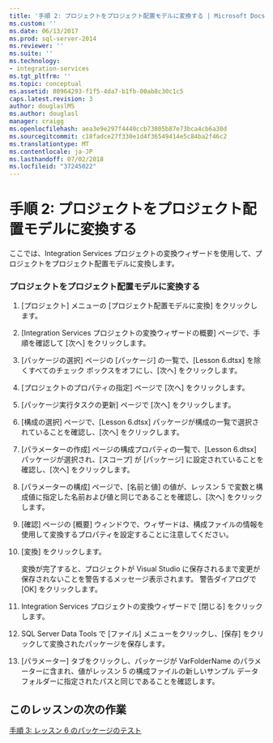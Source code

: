 ```yaml
---
title: '手順 2: プロジェクトをプロジェクト配置モデルに変換する | Microsoft Docs'
ms.custom: ''
ms.date: 06/13/2017
ms.prod: sql-server-2014
ms.reviewer: ''
ms.suite: ''
ms.technology:
- integration-services
ms.tgt_pltfrm: ''
ms.topic: conceptual
ms.assetid: 80964293-f1f5-4da7-b1fb-00ab8c30c1c5
caps.latest.revision: 3
author: douglaslMS
ms.author: douglasl
manager: craigg
ms.openlocfilehash: aea3e9e297f4440ccb73805b87e73bca4cb6a30d
ms.sourcegitcommit: c18fadce27f330e1d4f36549414e5c84ba2f46c2
ms.translationtype: MT
ms.contentlocale: ja-JP
ms.lasthandoff: 07/02/2018
ms.locfileid: "37245022"
---
```

# <a name="step-2-converting-the-project-to-the-project-deployment-model"></a>手順 2: プロジェクトをプロジェクト配置モデルに変換する
  ここでは、Integration Services プロジェクトの変換ウィザードを使用して、プロジェクトをプロジェクト配置モデルに変換します。  
  
### <a name="converting-the-project-to-the-project-deployment-model"></a>プロジェクトをプロジェクト配置モデルに変換する  
  
1.  [プロジェクト] メニューの [プロジェクト配置モデルに変換] をクリックします。  
  
2.  [Integration Services プロジェクトの変換ウィザードの概要] ページで、手順を確認して [次へ] をクリックします。  
  
3.  [パッケージの選択] ページの [パッケージ] の一覧で、[Lesson 6.dtsx] を除くすべてのチェック ボックスをオフにし、[次へ] をクリックします。  
  
4.  [プロジェクトのプロパティの指定] ページで [次へ] をクリックします。  
  
5.  [パッケージ実行タスクの更新] ページで [次へ] をクリックします。  
  
6.  [構成の選択] ページで、[Lesson 6.dtsx] パッケージが構成の一覧で選択されていることを確認し、[次へ] をクリックします。  
  
7.  [パラメーターの作成] ページの構成プロパティの一覧で、[Lesson 6.dtsx] パッケージが選択され、[スコープ] が [パッケージ] に設定されていることを確認し、[次へ] をクリックします。  
  
8.  [パラメーターの構成] ページで、[名前と値] の値が、レッスン 5 で変数と構成値に指定した名前および値と同じであることを確認し、[次へ] をクリックします。  
  
9. [確認] ページの [概要] ウィンドウで、ウィザードは、構成ファイルの情報を使用して変換するプロパティを設定することに注意してください。  
  
10. [変換] をクリックします。  
  
     変換が完了すると、プロジェクトが Visual Studio に保存されるまで変更が保存されないことを警告するメッセージ表示されます。 警告ダイアログで [OK] をクリックします。  
  
11. Integration Services プロジェクトの変換ウィザードで [閉じる] をクリックします。  
  
12. SQL Server Data Tools で [ファイル] メニューをクリックし、[保存] をクリックして変換されたパッケージを保存します。  
  
13. [パラメーター] タブをクリックし、パッケージが VarFolderName のパラメーターに含まれ、値がレッスン 5 の構成ファイルの新しいサンプル データ フォルダーに指定されたパスと同じであることを確認します。  
  
## <a name="next-task-in-lesson"></a>このレッスンの次の作業  
 [手順 3: レッスン 6 のパッケージのテスト](lesson-6-3-testing-the-lesson-6-package.md)  
  
  

